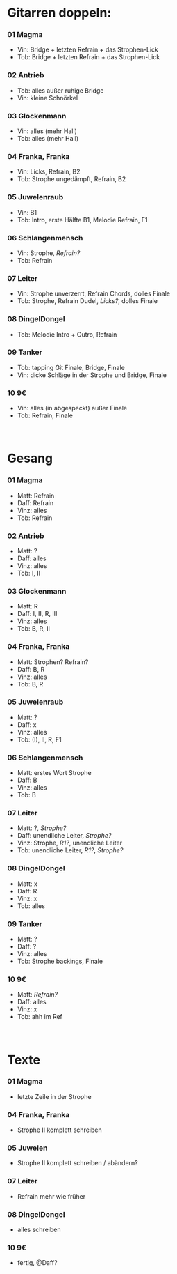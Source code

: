 # Gitarren doppeln:
### 01 Magma
- Vin: Bridge + letzten Refrain + das Strophen-Lick
- Tob: Bridge + letzten Refrain + das Strophen-Lick
### 02 Antrieb
- Tob: alles außer ruhige Bridge
- Vin: kleine Schnörkel
### 03 Glockenmann
- Vin: alles (mehr Hall)
- Tob: alles (mehr Hall)
### 04 Franka, Franka
- Vin: Licks, Refrain, B2
- Tob: Strophe ungedämpft, Refrain, B2
### 05 Juwelenraub
- Vin: B1
- Tob: Intro, erste Hälfte B1, Melodie Refrain, F1
### 06 Schlangenmensch
- Vin: Strophe, *Refrain?*
- Tob: Refrain
### 07 Leiter
- Vin: Strophe unverzerrt, Refrain Chords, dolles Finale
- Tob: Strophe, Refrain Dudel, *Licks?*, dolles Finale
### 08 DingelDongel
- Tob: Melodie Intro + Outro, Refrain
### 09 Tanker
- Tob: tapping Git Finale, Bridge, Finale
- Vin: dicke Schläge in der Strophe und Bridge, Finale
### 10 9€
- Vin: alles (in abgespeckt) außer Finale
- Tob: Refrain, Finale
<br><br><br>

# Gesang
### 01 Magma
- Matt: Refrain
- Daff: Refrain
- Vinz: alles
- Tob: Refrain
### 02 Antrieb
- Matt: ?
- Daff: alles
- Vinz: alles
- Tob: I, II
### 03 Glockenmann
- Matt: R
- Daff: I, II, R, III
- Vinz: alles
- Tob: B, R, II
### 04 Franka, Franka
- Matt: Strophen? Refrain?
- Daff: B, R
- Vinz: alles
- Tob: B, R
### 05 Juwelenraub
- Matt: ?
- Daff: x
- Vinz: alles
- Tob: (I), II, R, F1
### 06 Schlangenmensch
- Matt: erstes Wort Strophe
- Daff: B
- Vinz: alles
- Tob: B
### 07 Leiter
- Matt: ?, *Strophe?*
- Daff: unendliche Leiter, *Strophe?*
- Vinz: Strophe, *R1?*, unendliche Leiter
- Tob: unendliche Leiter, *R1?*, *Strophe?*
### 08 DingelDongel
- Matt: x
- Daff: R
- Vinz: x
- Tob: alles
### 09 Tanker
- Matt: ?
- Daff: ?
- Vinz: alles
- Tob: Strophe backings, Finale
### 10 9€
- Matt: *Refrain?*
- Daff: alles
- Vinz: x
- Tob: ahh im Ref
<br><br><br>

# Texte
### 01 Magma
- letzte Zeile in der Strophe
### 04 Franka, Franka
- Strophe II komplett schreiben
### 05 Juwelen
- Strophe II komplett schreiben / abändern?
### 07 Leiter
- Refrain mehr wie früher
### 08 DingelDongel
- alles schreiben
### 10 9€
- fertig, @Daff?
